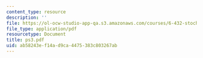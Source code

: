 ```yaml
---
content_type: resource
description: ''
file: https://ol-ocw-studio-app-qa.s3.amazonaws.com/courses/6-432-stochastic-processes-detection-and-estimation-spring-2004/ab58243ef14ad9ca4475383c803267ab_ps3.pdf
file_type: application/pdf
resourcetype: Document
title: ps3.pdf
uid: ab58243e-f14a-d9ca-4475-383c803267ab
---
```

